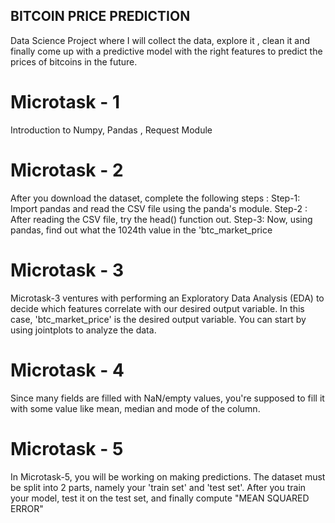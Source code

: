 ## BITCOIN PRICE PREDICTION
Data Science Project where I will collect the data, explore it , clean it and finally come up with a predictive model with the right features to predict the prices of bitcoins in the future.

# Microtask - 1
Introduction to Numpy, Pandas , Request Module

# Microtask - 2
After you download the dataset, complete the following steps :
Step-1: Import pandas and read the CSV file using the panda's module.
Step-2 : After reading the CSV file, try the head() function out.
Step-3: Now, using pandas, find out what the 1024th value in the 'btc_market_price

# Microtask - 3
Microtask-3 ventures with performing an Exploratory Data Analysis (EDA) to decide which features correlate with our desired output variable. In this case, 'btc_market_price' is the desired output variable. You can start by using jointplots to analyze the data.

# Microtask - 4
Since many fields are filled with NaN/empty values, you're supposed to fill it with some value like mean, median and mode of the column. 

# Microtask - 5
In Microtask-5, you will be working on making predictions. The dataset must be split into 2 parts, namely your 'train set' and 'test set'. After you train your model, test it on the test set, and finally compute "MEAN SQUARED ERROR"
